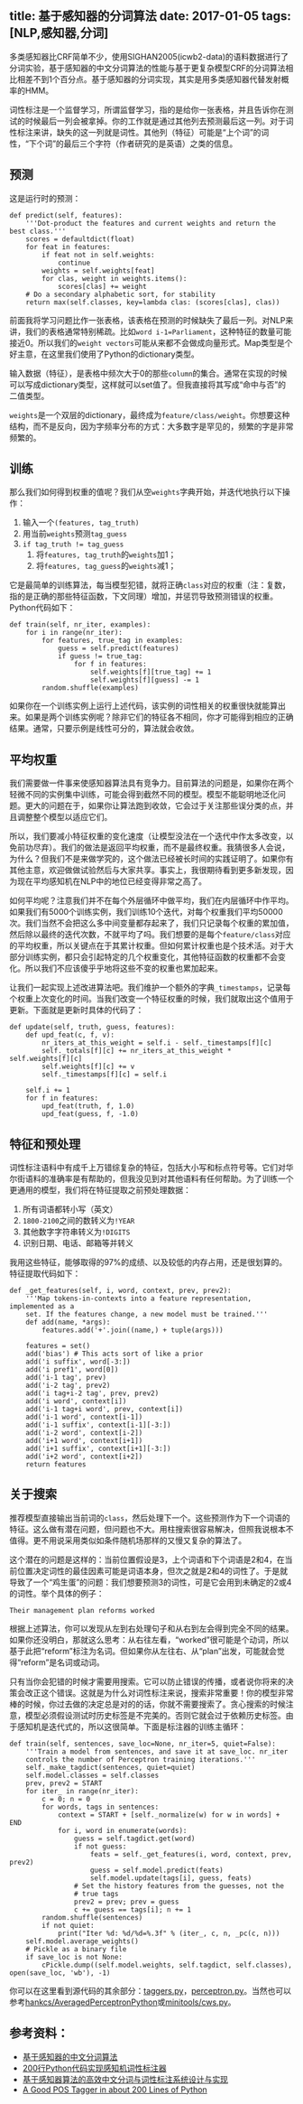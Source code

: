 title: 基于感知器的分词算法
date: 2017-01-05
tags: [NLP,感知器,分词]
---
多类感知器比CRF简单不少，使用SIGHAN2005(icwb2-data)的语料数据进行了分词实验，基于感知器的中文分词算法的性能与基于更复杂模型CRF的分词算法相比相差不到1个百分点。基于感知器的分词实现，其实是用多类感知器代替发射概率的HMM。

<!--more-->
词性标注是一个监督学习，所谓监督学习，指的是给你一张表格，并且告诉你在测试的时候最后一列会被拿掉。你的工作就是通过其他列去预测最后这一列。对于词性标注来讲，缺失的这一列就是词性。其他列（特征）可能是“上个词”的词性，“下个词”的最后三个字符（作者研究的是英语）之类的信息。

## 预测
这是运行时的预测：
```
def predict(self, features):
    '''Dot-product the features and current weights and return the best class.'''
    scores = defaultdict(float)
    for feat in features:
        if feat not in self.weights:
            continue
        weights = self.weights[feat]
        for clas, weight in weights.items():
            scores[clas] += weight
    # Do a secondary alphabetic sort, for stability
    return max(self.classes, key=lambda clas: (scores[clas], clas))
```

前面我将学习问题比作一张表格，该表格在预测的时候缺失了最后一列。对NLP来讲，我们的表格通常特别稀疏。比如`word i-1=Parliament`，这种特征的数量可能接近0。所以我们的`weight vectors`可能从来都不会做成向量形式。Map类型是个好主意，在这里我们使用了Python的dictionary类型。

输入数据（特征），是表格中频次大于0的那些`column`的集合。通常在实现的时候可以写成dictionary类型，这样就可以set值了。但我直接将其写成“命中与否”的二值类型。

`weights`是一个双层的dictionary，最终成为`feature/class/weight`。你想要这种结构，而不是反向，因为字频率分布的方式：大多数字是罕见的，频繁的字是非常频繁的。

## 训练
那么我们如何得到权重的值呢？我们从空`weights`字典开始，并迭代地执行以下操作：

1. 输入一个`(features, tag_truth)`
2. 用当前`weights`预测`tag_guess`
3. `if tag_truth != tag_guess`
    1. 将`features, tag_truth`的`weights`加1；
    2. 将`features, tag_guess`的`weights`减1；

它是最简单的训练算法，每当模型犯错，就将正确`class`对应的权重（注：复数，指的是正确的那些特征函数，下文同理）增加，并惩罚导致预测错误的权重。Python代码如下：
```
def train(self, nr_iter, examples):
    for i in range(nr_iter):
        for features, true_tag in examples:
            guess = self.predict(features)
            if guess != true_tag:
                for f in features:
                    self.weights[f][true_tag] += 1
                    self.weights[f][guess] -= 1
        random.shuffle(examples)
```

如果你在一个训练实例上运行上述代码，该实例的词性相关的权重很快就能算出来。如果是两个训练实例呢？除非它们的特征各不相同，你才可能得到相应的正确结果。通常，只要示例是线性可分的，算法就会收敛。

## 平均权重
我们需要做一件事来使感知器算法具有竞争力。目前算法的问题是，如果你在两个轻微不同的实例集中训练，可能会得到截然不同的模型。模型不能聪明地泛化问题。更大的问题在于，如果你让算法跑到收敛，它会过于关注那些误分类的点，并且调整整个模型以适应它们。

所以，我们要减小特征权重的变化速度（让模型没法在一个迭代中作太多改变，以免前功尽弃）。我们的做法是返回平均权重，而不是最终权重。我猜很多人会说，为什么？但我们不是来做学究的，这个做法已经被长时间的实践证明了。如果你有其他主意，欢迎做做试验然后与大家共享。事实上，我很期待看到更多新发现，因为现在平均感知机在NLP中的地位已经变得非常之高了。

如何平均呢？注意我们并不在每个外层循环中做平均，我们在内层循环中作平均。如果我们有5000个训练实例，我们训练10个迭代，对每个权重我们平均50000次。我们当然不会把这么多中间变量都存起来了，我们只记录每个权重的累加值，然后除以最终的迭代次数，不就平均了吗。我们想要的是每个`feature/class`对应的平均权重，所以关键点在于其累计权重。但如何累计权重也是个技术活。对于大部分训练实例，都只会引起特定的几个权重变化，其他特征函数的权重都不会变化。所以我们不应该傻乎乎地将这些不变的权重也累加起来。

让我们一起实现上述改进算法吧。我们维护一个额外的字典`_timestamps`，记录每个权重上次变化的时间。当我们改变一个特征权重的时候，我们就取出这个值用于更新。下面就是更新时具体的代码了：
```
def update(self, truth, guess, features):
    def upd_feat(c, f, v):
        nr_iters_at_this_weight = self.i - self._timestamps[f][c]
        self._totals[f][c] += nr_iters_at_this_weight * self.weights[f][c]
        self.weights[f][c] += v
        self._timestamps[f][c] = self.i

    self.i += 1
    for f in features:
        upd_feat(truth, f, 1.0)
        upd_feat(guess, f, -1.0)
```

## 特征和预处理
词性标注语料中有成千上万错综复杂的特征，包括大小写和标点符号等。它们对华尔街语料的准确率是有帮助的，但我没见到对其他语料有任何帮助。为了训练一个更通用的模型，我们将在特征提取之前预处理数据：

1. 所有词语都转小写（英文）
2. `1800-2100`之间的数转义为`!YEAR`
3. 其他数字字符串转义为`!DIGITS`
4. 识别日期、电话、邮箱等并转义

我用这些特征，能够取得的97%的成绩、以及较低的内存占用，还是很划算的。特征提取代码如下：
```
def _get_features(self, i, word, context, prev, prev2):
    '''Map tokens-in-contexts into a feature representation, implemented as a
    set. If the features change, a new model must be trained.'''
    def add(name, *args):
        features.add('+'.join((name,) + tuple(args)))

    features = set()
    add('bias') # This acts sort of like a prior
    add('i suffix', word[-3:])
    add('i pref1', word[0])
    add('i-1 tag', prev)
    add('i-2 tag', prev2)
    add('i tag+i-2 tag', prev, prev2)
    add('i word', context[i])
    add('i-1 tag+i word', prev, context[i])
    add('i-1 word', context[i-1])
    add('i-1 suffix', context[i-1][-3:])
    add('i-2 word', context[i-2])
    add('i+1 word', context[i+1])
    add('i+1 suffix', context[i+1][-3:])
    add('i+2 word', context[i+2])
    return features
```

## 关于搜索
推荐模型直接输出当前词的`class`，然后处理下一个。这些预测作为下一个词语的特征。这么做有潜在问题，但问题也不大。用柱搜索很容易解决，但照我说根本不值得。更不用说采用类似如条件随机场那样的又慢又复杂的算法了。

这个潜在的问题是这样的：当前位置假设是3，上个词语和下个词语是2和4，在当前位置决定词性的最佳因素可能是词语本身，但次之就是2和4的词性了。于是就导致了一个“鸡生蛋”的问题：我们想要预测3的词性，可是它会用到未确定的2或4的词性。举个具体的例子：

    Their management plan reforms worked

根据上述算法，你可以发现从左到右处理句子和从右到左会得到完全不同的结果。如果你还没明白，那就这么思考：从右往左看，“worked”很可能是个动词，所以基于此把“reform”标注为名词。但如果你从左往右、从“plan”出发，可能就会觉得“reform”是名词或动词。

只有当你会犯错的时候才需要用搜索。它可以防止错误的传播，或者说你将来的决策会改正这个错误。这就是为什么对词性标注来说，搜索非常重要！你的模型非常棒的时候，你过去做的决定总是对的的话，你就不需要搜索了。贪心搜索的时候注意，模型必须假设测试时历史标签是不完美的。否则它就会过于依赖历史标签。由于感知机是迭代式的，所以这很简单。下面是标注器的训练主循环：
```
def train(self, sentences, save_loc=None, nr_iter=5, quiet=False):
    '''Train a model from sentences, and save it at save_loc. nr_iter
    controls the number of Perceptron training iterations.'''
    self._make_tagdict(sentences, quiet=quiet)
    self.model.classes = self.classes
    prev, prev2 = START
    for iter_ in range(nr_iter):
        c = 0; n = 0
        for words, tags in sentences:
            context = START + [self._normalize(w) for w in words] + END
            for i, word in enumerate(words):
                guess = self.tagdict.get(word)
                if not guess:
                    feats = self._get_features(i, word, context, prev, prev2)
                    guess = self.model.predict(feats)
                    self.model.update(tags[i], guess, feats)
                # Set the history features from the guesses, not the
                # true tags
                prev2 = prev; prev = guess
                c += guess == tags[i]; n += 1
        random.shuffle(sentences)
        if not quiet:
            print("Iter %d: %d/%d=%.3f" % (iter_, c, n, _pc(c, n)))
    self.model.average_weights()
    # Pickle as a binary file
    if save_loc is not None:
        cPickle.dump((self.model.weights, self.tagdict, self.classes), open(save_loc, 'wb'), -1)
```

你可以在这里看到源代码的其余部分：[taggers.py](https://github.com/sloria/textblob-aptagger/blob/master/textblob_aptagger/taggers.py)，[perceptron.py](https://github.com/sloria/textblob-aptagger/blob/master/textblob_aptagger/_perceptron.py)。当然也可以参考[hankcs/AveragedPerceptronPython](https://github.com/hankcs/AveragedPerceptronPython)或[minitools/cws.py](https://github.com/zhangkaixu/minitools/blob/master/cws.py)。

## 参考资料：
- [基于感知器的中文分词算法](http://heshenghuan.github.io/2015/12/21/基于感知器的中文分词算法/)
- [200行Python代码实现感知机词性标注器](http://www.hankcs.com/nlp/averaged-perceptron-tagger.html)
- [基于感知器算法的高效中文分词与词性标注系统设计与实现](http://www.doc88.com/p-3147585302795.html)
- [A Good POS Tagger in about 200 Lines of Python](https://explosion.ai/blog/part-of-speech-pos-tagger-in-python)